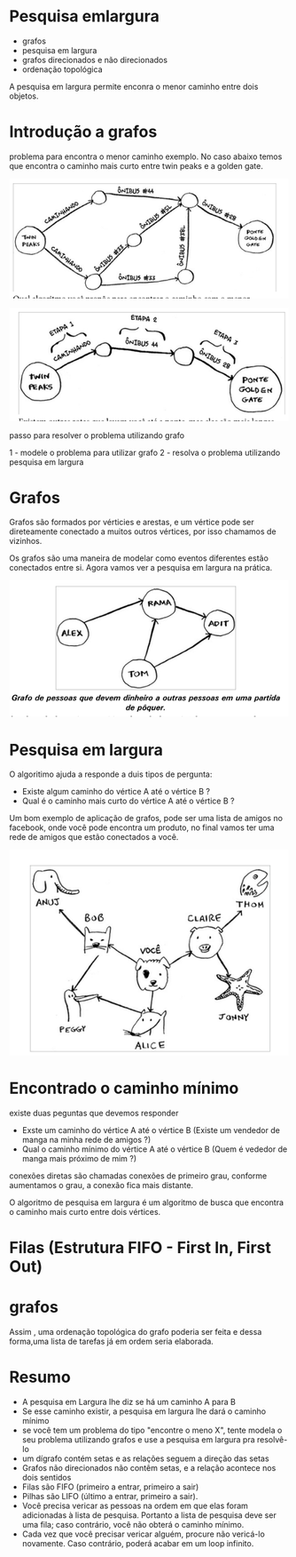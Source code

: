 # Pesquisa emlargura

- grafos
- pesquisa em largura
- grafos direcionados e não direcionados
- ordenação topológica

A pesquisa em largura permite enconra o menor caminho entre dois objetos.

# Introdução a grafos

problema para encontra o menor caminho exemplo. No caso abaixo temos que encontra o caminho mais curto entre twin peaks e a golden gate.

![alt text](image.png)

![alt text](image-1.png)


passo para resolver o problema utilizando grafo

1 - modele o problema para utilizar grafo
2 - resolva o problema utilizando pesquisa em largura


# Grafos

Grafos são formados por vérticies e arestas, e um vértice pode ser direteamente conectado a muitos outros vértices, por isso chamamos de  vizinhos.

Os grafos são uma maneira de modelar como eventos diferentes estão conectados entre si. Agora vamos ver a pesquisa em largura na prática.

![alt text](image-2.png)

# Pesquisa em largura

O algoritimo ajuda a responde a duis tipos de pergunta:

- Existe algum caminho do vértice A até o vértice B ?
- Qual é o caminho mais curto do vértice A até o vértice B ?

Um bom exemplo de aplicação de grafos, pode ser uma lista de amigos no facebook, onde você pode encontra um produto, no final vamos ter uma rede de amigos que estão conectados a você.

![alt text](image-3.png)

# Encontrado o caminho mínimo

existe duas peguntas que devemos responder

- Exste um caminho do vértice A até o vértice B (Existe um vendedor de manga na minha rede de amigos ?)
- Qual o caminho mínimo do vértice A até o vértice B (Quem é vededor de manga mais próximo de mim ?)

conexões diretas são chamadas conexões de primeiro grau, conforme aumentamos o grau, a conexão fica mais distante.

O algoritmo de pesquisa em largura é um algoritmo de busca que encontra o caminho mais curto entre dois vértices.


# Filas (Estrutura FIFO - First In, First Out)


# grafos

Assim , uma ordenação topológica do grafo poderia ser feita e dessa forma,uma lista de tarefas já em ordem seria elaborada.

# Resumo

- A pesquisa em Largura lhe diz se há um caminho A para B
- Se esse caminho existir, a pesquisa em largura lhe dará o caminho mínimo
- se você tem um problema do tipo "encontre o meno X", tente modela o seu problema utilizando grafos e use a pesquisa em largura pra resolvê-lo
- um dígrafo contém setas e as relações seguem a direção das setas
- Grafos não direcionados não contêm setas, e a relação acontece nos dois sentidos
- Filas são FIFO (primeiro a entrar, primeiro a sair)
- Pilhas são LIFO (último a entrar, primeiro a sair).
- Você precisa vericar as pessoas na ordem em que elas foram adicionadas à lista de pesquisa. Portanto a lista de pesquisa deve ser uma fila; caso contrário, você não obterá o caminho mínimo.
- Cada vez que você precisar vericar alguém, procure não vericá-lo novamente. Caso contrário, poderá acabar em um loop infinito.



